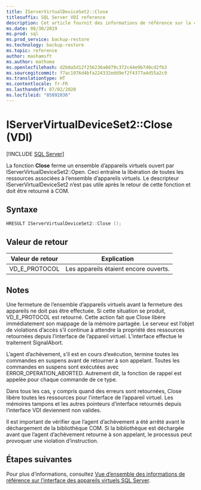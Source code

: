 ```yaml
---
title: IServerVirtualDeviceSet2::Close
titlesuffix: SQL Server VDI reference
description: Cet article fournit des informations de référence sur la commande IServerVirtualDeviceSet2::Close.
ms.date: 08/30/2019
ms.prod: sql
ms.prod_service: backup-restore
ms.technology: backup-restore
ms.topic: reference
author: mashamsft
ms.author: mathoma
ms.openlocfilehash: d2b0a5d12f256236a0d79c372c44e9b7d0cd2fb3
ms.sourcegitcommit: f7ac1976d4bfa224332edd9ef2f4377a4d55a2c9
ms.translationtype: HT
ms.contentlocale: fr-FR
ms.lasthandoff: 07/02/2020
ms.locfileid: "85892036"
---
```

# <a name="iservervirtualdeviceset2close-vdi"></a>IServerVirtualDeviceSet2::Close (VDI)

[!INCLUDE [SQL Server](../../../includes/applies-to-version/sqlserver.md)]

La fonction **Close** ferme un ensemble d’appareils virtuels ouvert par IServerVirtualDeviceSet2::Open. Ceci entraîne la libération de toutes les ressources associées à l’ensemble d’appareils virtuels. Le descripteur IServerVirtualDeviceSet2 n’est pas utile après le retour de cette fonction et doit être retourné à COM.

## <a name="syntax"></a>Syntaxe

```c
HRESULT IServerVirtualDeviceSet2::Close ();
```

## <a name="return-value"></a>Valeur de retour

|Valeur de retour | Explication |
|---|---|
| VD_E_PROTOCOL | Les appareils étaient encore ouverts. |

## <a name="remarks"></a>Notes

Une fermeture de l’ensemble d’appareils virtuels avant la fermeture des appareils ne doit pas être effectuée. Si cette situation se produit, VD_E_PROTOCOL est retourné. Cette action fait que Close libère immédiatement son mappage de la mémoire partagée. Le serveur est l’objet de violations d’accès s’il continue à attendre la propriété des ressources retournées depuis l’interface de l’appareil virtuel. L’interface effectue le traitement SignalAbort.

L’agent d’achèvement, s’il est en cours d’exécution, termine toutes les commandes en suspens avant de retourner à son appelant. Toutes les commandes en suspens sont exécutées avec ERROR_OPERATION_ABORTED. Autrement dit, la fonction de rappel est appelée pour chaque commande de ce type.

Dans tous les cas, y compris quand des erreurs sont retournées, Close libère toutes les ressources pour l’interface de l’appareil virtuel. Les mémoires tampons et les autres pointeurs d’interface retournés depuis l’interface VDI deviennent non valides.

Il est important de vérifier que l’agent d’achèvement a été arrêté avant le déchargement de la bibliothèque COM. Si la bibliothèque est déchargée avant que l’agent d’achèvement retourne à son appelant, le processus peut provoquer une violation d’instruction.

## <a name="next-steps"></a>Étapes suivantes

Pour plus d’informations, consultez [Vue d’ensemble des informations de référence sur l’interface des appareils virtuels SQL Server](reference-virtual-device-interface.md).